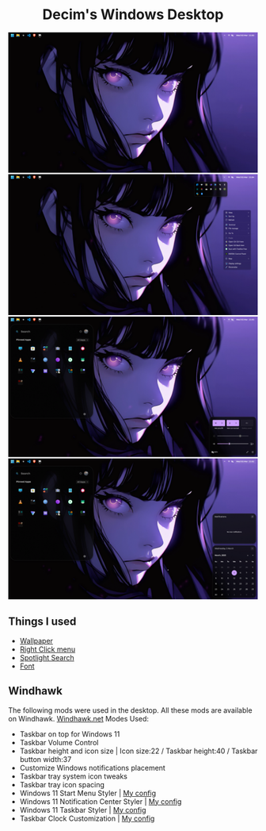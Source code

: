 <p align="center">
    <h1 align="center">Decim's Windows Desktop</h2>
</p>

![](https://github.com/Kartik-Kumar9/Decim-Desktop-Configs/blob/main/Screenshot%20(35).png)
![](https://github.com/Kartik-Kumar9/Decim-Desktop-Configs/blob/main/Screenshot%20(34).png)
![](https://github.com/Kartik-Kumar9/Decim-Desktop-Configs/blob/main/Screenshot%20(33).png)
![](https://github.com/Kartik-Kumar9/Decim-Desktop-Configs/blob/main/Screenshot%20(31).png)

## Things I used

- [Wallpaper](https://github.com/Kartik-Kumar9/Decim-Desktop-Configs/blob/main/black-haired-girl.3840x2160.mp4)
- [Right Click menu](https://nilesoft.org/download) 
- [Spotlight Search](https://www.flowlauncher.com/) 
- [Font](https://fonts.google.com/specimen/Montserrat) 

## Windhawk
The following mods were used in the desktop.
All these mods are available on Windhawk.
[Windhawk.net](https://windhawk.net/)
Modes Used:
- Taskbar on top for Windows 11
- Taskbar Volume Control
- Taskbar height and icon size | Icon size:22 / Taskbar height:40 / Taskbar button width:37
- Customize Windows notifications placement
- Taskbar tray system icon tweaks
- Taskbar tray icon spacing
- Windows 11 Start Menu Styler | [My config](https://github.com/Kartik-Kumar9/Decim-Desktop-Configs/blob/main/Windhawk%20Configs/Start_menu)
- Windows 11 Notification Center Styler | [My config](https://github.com/Kartik-Kumar9/Decim-Desktop-Configs/blob/main/Windhawk%20Configs/Notification_center)
- Windows 11 Taskbar Styler | [My config](https://github.com/Kartik-Kumar9/Decim-Desktop-Configs/blob/main/Windhawk%20Configs/Taskbar)
- Taskbar Clock Customization | [My config](https://github.com/Kartik-Kumar9/Decim-Desktop-Configs/blob/main/Windhawk%20Configs/clock)
  
